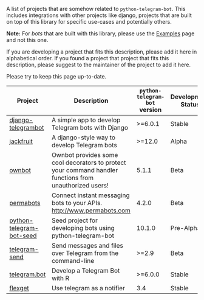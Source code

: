 A list of projects that are somehow related to `python-telegram-bot`. This includes integrations with other projects like django, projects that are built on top of this library for specific use-cases and potentially others.

**Note:** For *bots* that are built with this library, please use the [Examples](https://github.com/python-telegram-bot/python-telegram-bot/wiki/Examples) page and not this one.

If you are developing a project that fits this description, please add it here in alphabetical order. If you found a project that project that fits this description, please suggest to the maintainer of the project to add it here.

Please try to keep this page up-to-date.

| Project | Description | `python-telegram-bot` version | Development Status |
| ------- | ----------- | ----------------------------- | ------------------ |
| [django-telegrambot](https://github.com/JungDev/django-telegrambot) | A simple app to develop Telegram bots with Django | >=6.0.1 | Stable |
| [jackfruit](https://github.com/zzzzlzzzz/jackfruit) | A django-style way to develop Telegram bots | >=12.0 | Alpha |
| [ownbot](https://github.com/michaelimfeld/ownbot) | Ownbot provides some cool decorators to protect your command handler functions from unauthorized users! | 5.1.1 | Beta |
| [permabots](https://github.com/jlmadurga/permabots) | Connect instant messaging bots to your APIs. http://www.permabots.com | 4.2.0 | Beta |
| [python-telegram-bot-seed](https://github.com/alesanmed/python-telegram-bot-seed) | Seed project for developing bots using python-telegram-bot | 10.1.0 | Pre-Alpha |
| [telegram-send](https://github.com/rahiel/telegram-send) | Send messages and files over Telegram from the command-line | >=2.9 | Beta |
| [telegram.bot](https://github.com/ebeneditos/telegram.bot) | Develop a Telegram Bot with R | >=6.0.0 | Stable |
| [flexget](https://github.com/Flexget/Flexget)| Use telegram as a notifier | 3.4 | Stable